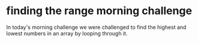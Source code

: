 # finding the range morning challenge

In today's morning challenge we were challenged to find the highest and lowest numbers in an array by looping through it.